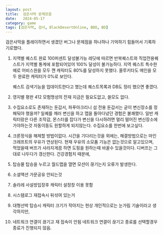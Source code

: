 ```yaml
---
layout: post
title:  검은사막 문제모음
date:   2024-05-17
category: game
tags: [검은사막, 검사, BlackDesertOnline, BDO, BD]
---
```


검은사막을 플레이하면서 생겼던 버그나 문제점을 하나하나 기억하기 힘들어서 기록하기로했다.

1. 지역별 퀘스트 완료 100퍼센트 달성불가능
    레딧에 따르면 반복퀘스트와 직업전용퀘스트가 지역별 통계에 포함되어있어 100% 달성이 불가능하다.
    지역 퀘스트
    특수한 예로 어비스원을 모두 깬 캐릭터도 80%를 달성하지 못했다.
    올루키타도 메인을 모두 완료한 캐릭터가 0%로 보인다.
    
    퀘스트 검색기능을 업데이트한다고 했는데 퀘스트목록과 DB도 정리 했으면 좋겠다.

2. 영지별 평판
    412 모험명성의 잔재
    지금은 필요도없고, 쓸모도 없다.

3. 수집요소로도 존재하는 둔갑서, 파푸아크리니 섬 전용 둔갑서는 굳이 변신장소를 정해둬야 했을까?
    일퀘를 깨러 변신을 하고 맵을 돌아다녔던 경험은 불쾌했다.
    일반 캐릭터랑은 다른 조작감, 몬스터를 잡다가 변신을 다시하려면 멀리 떨어진 변신장소에가야하는것
    자동이동도 원할하게 되지않는다.
    수집요소를 한번에 보고싶다.

4. 크론정식을 해제할 방법이없다. 시간을 기다리는것을 외에는,
   해결방법으로는 마인크래프트의 우유가 연상된다. 
   현재 우유의 소모품 기능은 없는것으로 알고있으며, 먹었을때 버프가 사라지게끔 하면 도핑을 원하는때 바꿀수 있을것이다.
   디버프는 그대로 나두다가 갱신한다. 건강경험치 때문에,

5. 탑승물 탑승을 누르고 월드맵을 열면 모션이 끊기는지 오류가 발생한다.
   
6. 소셜액션 가문공유 안되는것

7. 솔라레 사설방입장후 캐릭터 설정창 이용 못함

8. 시스템로그 재접속시 뒤섞여 있는거

9. 대형선박 탑승시 캐릭터 크기가 작아지는 현상
    개인적으로는 눈가림 기술이라고 생각하지만, 

10. 네트워크 연결이 끊기고 재 접속이 안됨
    네트워크 연결이 끊기고 종료를 선택할경우 종료가 진행되지 않음.
    